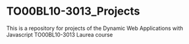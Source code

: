 # TO00BL10-3013_Projects
This is a repository for projects of the Dynamic Web Applications with Javascript TO00BL10-3013 Laurea course
